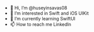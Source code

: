 - 👋 Hi, I’m @huseyinsavas08
- 👀 I’m interested in Swift and iOS UIKit
- 🌱 I’m currently learning SwiftUI
- 📫 How to reach me LinkedIn

<!---
huseyinsavas08/huseyinsavas08 is a ✨ special ✨ repository because its `README.md` (this file) appears on your GitHub profile.
You can click the Preview link to take a look at your changes.
--->
